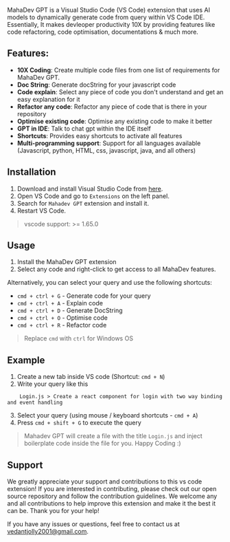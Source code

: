 MahaDev GPT is a Visual Studio Code (VS Code) extension that uses AI models to dynamically generate code from query within VS Code IDE. 
Essentially, It makes devleoper productivity 10X by providing features like code refactoring, code optimisation, documentations & much more.

## Features:
- **10X Coding**: Create multiple code files from one list of requirements for MahaDev GPT. 
- **Doc String**: Generate docString for your javascript code
- **Code explain**: Select any piece of code you don't understand and get an easy explanation for it
- **Refactor any code**: Refactor any piece of code that is there in your repository
- **Optimise existing code**: Optimise any existing code to make it better
- **GPT in IDE**: Talk to chat gpt within the IDE itself
- **Shortcuts**: Provides easy shortcuts to activate all features
- **Multi-programming support**: Support for all languages available (Javascript, python, HTML, css, javascript, java, and all others)

## Installation

1. Download and install Visual Studio Code from [here](https://code.visualstudio.com/).
2. Open VS Code and go to `Extensions` on the left panel.
3. Search for `Mahadev GPT` extension and install it.
4. Restart VS Code.

> vscode support: >= 1.65.0

## Usage
1. Install the MahaDev GPT extension
2. Select any code and right-click to get access to all MahaDev features.

Alternatively, you can select your query and use the following shortcuts:

- `cmd + ctrl + G` - Generate code for your query
- `cmd + ctrl + A` - Explain code
- `cmd + ctrl + D` - Generate DocString
- `cmd + ctrl + O` - Optimise code
- `cmd + ctrl + R` - Refactor code

> Replace `cmd` with `ctrl` for Windows OS

## Example
1. Create a new tab inside VS code (Shortcut: `cmd + N`)
2. Write your query like this
```
    Login.js > Create a react component for login with two way binding and event handling
```
3. Select your query (using mouse / keyboard shortcuts - `cmd + A`)
4. Press `cmd + shift + G` to execute the query

> Mahadev GPT will create a file with the title `Login.js` and inject boilerplate code inside the file for you. Happy Coding :)

## Support
We greatly appreciate your support and contributions to this vs code extension! If you are interested in contributing, please check out our open source repository and follow the contribution guidelines. We welcome any and all contributions to help improve this extension and make it the best it can be. Thank you for your help!

If you have any issues or questions, feel free to contact us at [vedantjolly2001@gmail.com](mailto:vedantjolly2001@gmail.com).